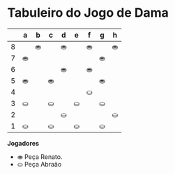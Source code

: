 # Tabuleiro do Jogo de Dama

|   | a | b | c | d | e | f | g | h |
|---|---|---|---|---|---|---|---|---|
| 8 |   | ⛂ |   | ⛂ |   | ⛂ |   | ⛂ |
| 7 | ⛂ |   |  |   |  |   | ⛂ |   |
| 6 |   |  |   | ⛂ |   | ⛂ |   |  |
| 5 | ⛂  |   | ⛂  |   |   |   | ⛂  |   |
| 4 |   |    |   |   |   | ⛀ |    |    |  
| 3 | ⛀ |   | ⛀ |   | ⛀ |   | ⛀ |   |
| 2 |   |  |   | ⛀ |   |  |   | ⛀ |
| 1 | ⛀ |   | ⛀ |   | ⛀ |   | ⛀ |   |

**Jogadores**

- ⛂ Peça Renato.
- ⛀ Peça Abraão